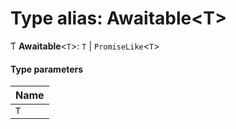 # Type alias: Awaitable<T\>

Ƭ **Awaitable**<`T`\>: `T` \| `PromiseLike`<`T`\>

#### Type parameters

| Name |
| :------ |
| `T` |
